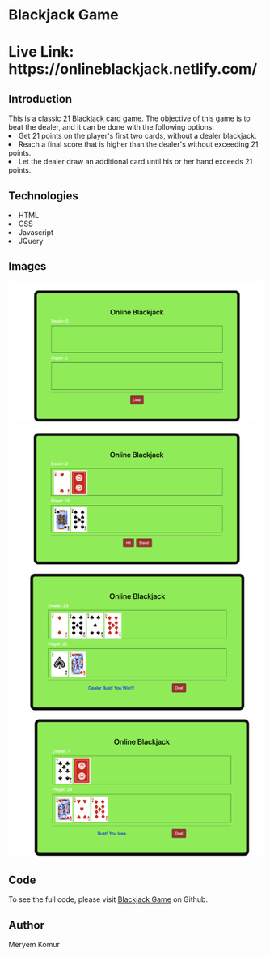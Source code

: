 <h1>Blackjack Game</h1>

<h1> Live Link: https://onlineblackjack.netlify.com/ </h1>

<h2>Introduction</h2>
This is a classic 21 Blackjack card game. The objective of this game is to beat the dealer, and it can be done with the following options:

<li>Get 21 points on the player's first two cards, without a dealer blackjack.</li>
<li>Reach a final score that is higher than the dealer's without exceeding 21 points.</li>
<li>Let the dealer draw an additional card until his or her hand exceeds 21 points.</li>


<h2>Technologies </h2>
<li>HTML</li>
<li>CSS</li>
<li>Javascript</li>
<li>JQuery</li>

<h2>Images</h2>

<img src = 'images/deal.png'>
<img src = 'images/hit.png'>
<img src = 'images/win.png'>
<img src = 'images/lose.png'>





<h2>Code</h2>
To see the full code, please visit <a href="https://github.com/merymkmr/BlackJack">Blackjack Game</a> on Github.


<h2>Author</h2>
Meryem Komur
